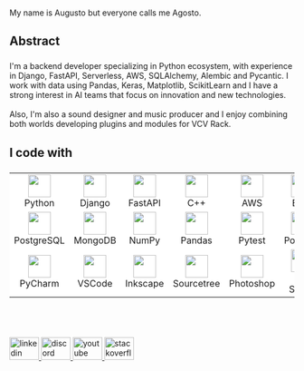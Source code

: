
###

<p align="left">My name is Augusto but everyone calls me Agosto.</p>

###

<h2 align="left">Abstract</h2>

###

<p align="left">I'm a backend developer specializing in Python ecosystem, with experience in Django, FastAPI, Serverless, AWS, SQLAlchemy, Alembic and Pycantic. I work with data using Pandas, Keras, Matplotlib, ScikitLearn and I have a strong interest in AI teams that focus on innovation and new technologies.<br><br>Also, I'm also a sound designer and music producer and I enjoy combining both worlds developing plugins and modules for VCV Rack.</p>

###

<h2 align="left">I code with</h2>

###

<table bgcolor="#ffffff">
  <tr>
    <td align="center">
      <img src="https://cdn.jsdelivr.net/gh/devicons/devicon/icons/python/python-original.svg" width="40"/><br>Python
    </td>
    <td align="center">
      <img src="https://cdn.jsdelivr.net/gh/devicons/devicon/icons/django/django-plain.svg" width="40"/><br>Django
    </td>
    <td align="center">
      <img src="https://cdn.jsdelivr.net/gh/devicons/devicon/icons/fastapi/fastapi-original.svg" width="40"/><br>FastAPI
    </td>
    <td align="center">
      <img src="https://cdn.jsdelivr.net/gh/devicons/devicon/icons/cplusplus/cplusplus-original.svg" width="40"/><br>C++
    </td>
    <td align="center">
      <img src="https://cdn.jsdelivr.net/gh/devicons/devicon/icons/amazonwebservices/amazonwebservices-line-wordmark.svg" width="40"/><br>AWS
    </td>
    <td align="center">
      <img src="https://cdn.jsdelivr.net/gh/devicons/devicon/icons/bash/bash-original.svg" width="40"/><br>Bash
    </td>
    <td align="center">
      <img src="https://cdn.jsdelivr.net/gh/devicons/devicon/icons/git/git-original.svg" width="40"/><br>Git
    </td>
    <td align="center">
      <img src="https://cdn.jsdelivr.net/gh/devicons/devicon/icons/googlecloud/googlecloud-original.svg" width="40"/><br>GCP
    </td>
    <td align="center">
      <img src="https://cdn.jsdelivr.net/gh/devicons/devicon/icons/mysql/mysql-original.svg" width="40"/><br>MySQL
    </td>
  </tr>
  <tr>
    <td align="center">
      <img src="https://cdn.jsdelivr.net/gh/devicons/devicon/icons/postgresql/postgresql-original.svg" width="40"/><br>PostgreSQL
    </td>
    <td align="center">
      <img src="https://cdn.jsdelivr.net/gh/devicons/devicon/icons/mongodb/mongodb-original.svg" width="40"/><br>MongoDB
    </td>
    <td align="center">
      <img src="https://cdn.jsdelivr.net/gh/devicons/devicon/icons/numpy/numpy-original.svg" width="40"/><br>NumPy
    </td>
    <td align="center">
      <img src="https://cdn.jsdelivr.net/gh/devicons/devicon/icons/pandas/pandas-original.svg" width="40"/><br>Pandas
    </td>
    <td align="center">
      <img src="https://cdn.jsdelivr.net/gh/devicons/devicon/icons/pytest/pytest-original.svg" width="40"/><br>Pytest
    </td>
    <td align="center">
      <img src="https://www.svgrepo.com/show/354202/postman-icon.svg" width="40"/><br>Postman
    </td>
    <td align="center">
      <img src="https://cdn.jsdelivr.net/gh/devicons/devicon/icons/docker/docker-original.svg" width="40"/><br>Docker
    </td>
    <td align="center">
      <img src="https://cdn.jsdelivr.net/gh/devicons/devicon/icons/html5/html5-original.svg" width="40"/><br>HTML5
    </td>
    <td align="center">
      <img src="https://cdn.jsdelivr.net/gh/devicons/devicon/icons/ssh/ssh-original.svg" width="40"/><br>SSH
    </td>
  </tr>
  <tr>
    <td align="center">
      <img src="https://cdn.jsdelivr.net/gh/devicons/devicon/icons/pycharm/pycharm-original.svg" width="40"/><br>PyCharm
    </td>
    <td align="center">
      <img src="https://cdn.jsdelivr.net/gh/devicons/devicon/icons/vscode/vscode-original.svg" width="40"/><br>VSCode
    </td>
    <td align="center">
      <img src="https://cdn.jsdelivr.net/gh/devicons/devicon/icons/inkscape/inkscape-original.svg" width="40"/><br>Inkscape
    </td>
    <td align="center">
      <img src="https://cdn.jsdelivr.net/gh/devicons/devicon/icons/sourcetree/sourcetree-original.svg" width="40"/><br>Sourcetree
    </td>
    <td align="center">
      <img src="https://cdn.jsdelivr.net/gh/devicons/devicon/icons/photoshop/photoshop-plain.svg" width="40"/><br>Photoshop
    </td>
    <td align="center">
      <img src="https://upload.wikimedia.org/wikipedia/pt/7/7e/Fl_studio_logo.png" width="40"/><br>FL Studio
    </td>
    <td align="center">
      <img src="https://avatars.githubusercontent.com/u/25452821?s=200&v=4" width="40"/><br>VCV Rack
    </td>
    <td></td>
    <td></td>
  </tr>
</table>





###
<br><br>

<div align="left">
  <a href="https://www.linkedin.com/in/augustopampaluna/" target="_blank">
    <img src="https://raw.githubusercontent.com/maurodesouza/profile-readme-generator/master/src/assets/icons/social/linkedin/default.svg" width="52" height="40" alt="linkedin logo"  />
  </a>
  <a href="https://discord.com/channels/@agostosound" target="_blank">
    <img src="https://raw.githubusercontent.com/maurodesouza/profile-readme-generator/master/src/assets/icons/social/discord/default.svg" width="52" height="40" alt="discord logo"  />
  </a>
  <a href="https://www.youtube.com/@agostosound" target="_blank">
    <img src="https://raw.githubusercontent.com/maurodesouza/profile-readme-generator/master/src/assets/icons/social/youtube/default.svg" width="52" height="40" alt="youtube logo"  />
  </a>
  <a href="https://stackoverflow.com/users/29671202/augusto-pampaluna" target="_blank">
    <img src="https://raw.githubusercontent.com/maurodesouza/profile-readme-generator/master/src/assets/icons/social/stackoverflow/default.svg" width="52" height="40" alt="stackoverflow logo"  />
  </a>
</div>

###
